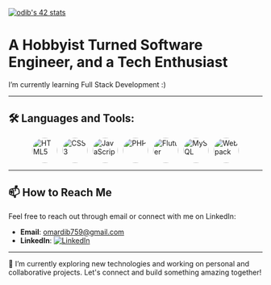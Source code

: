[![odib's 42 stats](https://badge.mediaplus.ma/binary/odib?UM6P=off)](https://github.com/OMAR-DIB)
# A Hobbyist Turned Software Engineer, and a Tech Enthusiast

I’m currently learning Full Stack Development :)

---

## 🛠️ Languages and Tools:

<div style="display: flex; justify-content: center; gap: 10px; flex-wrap: wrap;">
  <img src="https://img.icons8.com/color/48/000000/html-5--v1.png" alt="HTML5" width="50" style="border-radius: 50%;">
  <img src="https://img.icons8.com/color/48/000000/css3.png" alt="CSS3" width="50" style="border-radius: 50%;">
  <img src="https://img.icons8.com/color/48/000000/javascript.png" alt="JavaScript" width="50" style="border-radius: 50%;">
  <img src="https://img.icons8.com/officel/48/000000/php-logo.png" alt="PHP" width="50" style="border-radius: 50%;">
  <img src="https://img.icons8.com/color/48/000000/flutter.png" alt="Flutter" width="50" style="border-radius: 50%;">
  <img src="https://img.icons8.com/color/48/000000/mysql-logo.png" alt="MySQL" width="50" style="border-radius: 50%;">
  <img src="https://img.icons8.com/ios-filled/50/000000/webpack.png" alt="Webpack" width="50" style="border-radius: 50%;">
</div>

---

## 📫 How to Reach Me

Feel free to reach out through email or connect with me on LinkedIn:

- **Email**: [omardib759@gmail.com](mailto:omardib759@gmail.com)
- **LinkedIn**: [![LinkedIn](https://img.icons8.com/color/48/000000/linkedin.png)](https://www.linkedin.com/in/omar-dib-3b8b8a2b3/)

---

🌱 I’m currently exploring new technologies and working on personal and collaborative projects. Let's connect and build something amazing together!

